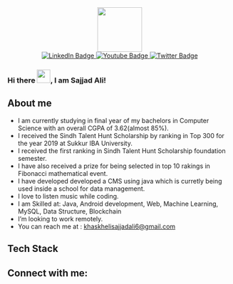 <div id="header" align="center">
  <img src="https://media.giphy.com/media/M9gbBd9nbDrOTu1Mqx/giphy.gif" width="100"/>
</div>
<div id="badges" align="center">
  <a href="https://www.linkedin.com/in/sajjad-ali-b428b6198">
    <img src="https://img.shields.io/badge/LinkedIn-blue?style=for-the-badge&logo=linkedin&logoColor=white" alt="LinkedIn Badge"/>
  </a>
  <a href="https://www.youtube.com/channel/UCXfYIIBvk2e4H60BdKoznRA">
    <img src="https://img.shields.io/badge/YouTube-red?style=for-the-badge&logo=youtube&logoColor=white" alt="Youtube Badge"/>
  </a>
  <a href="https://twitter.com/ali_imsajjad">
    <img src="https://img.shields.io/badge/Twitter-blue?style=for-the-badge&logo=twitter&logoColor=white" alt="Twitter Badge"/>
  </a>
</div>

### Hi there <img src="https://raw.githubusercontent.com/MartinHeinz/MartinHeinz/master/wave.gif" width="30px">, I am Sajjad Ali!

## About me
- I am currently studying in final year of my bachelors in Computer Science with an overall CGPA of 3.62(almost 85%).
- I received the Sindh Talent Hunt Scholarship by ranking in Top 300 for the year 2019 at Sukkur IBA University.
- I received the first ranking in Sindh Talent Hunt Scholarship foundation semester.
- I have also received a prize for being selected in top 10 rakings in Fibonacci mathematical event.
- I have developed developed a CMS using java which is curretly being used inside a school for data management.
- I love to listen music while coding.
- I am Skilled at: Java, Android development, Web, Machine Learning, MySQL, Data Structure, Blockchain
- I’m looking to work remotely.
- You can reach me at : khaskhelisajjadali6@gmail.com

## Tech Stack



## Connect with me:

<!---
SajjadAli54/SajjadAli54 is a ✨ special ✨ repository because its `README.md` (this file) appears on your GitHub profile.
You can click the Preview link to take a look at your changes.
--->
